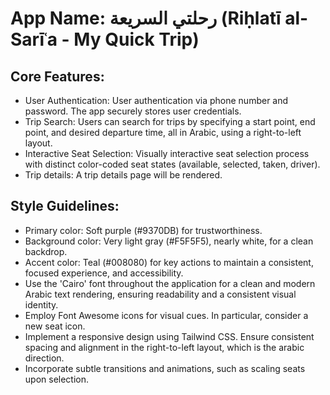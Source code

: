 # **App Name**: رحلتي السريعة (Riḥlatī al-Sarīʿa - My Quick Trip)

## Core Features:

- User Authentication: User authentication via phone number and password. The app securely stores user credentials.
- Trip Search: Users can search for trips by specifying a start point, end point, and desired departure time, all in Arabic, using a right-to-left layout.
- Interactive Seat Selection: Visually interactive seat selection process with distinct color-coded seat states (available, selected, taken, driver).
- Trip details: A trip details page will be rendered.

## Style Guidelines:

- Primary color: Soft purple (#9370DB) for trustworthiness.
- Background color: Very light gray (#F5F5F5), nearly white, for a clean backdrop.
- Accent color: Teal (#008080) for key actions to maintain a consistent, focused experience, and accessibility.
- Use the 'Cairo' font throughout the application for a clean and modern Arabic text rendering, ensuring readability and a consistent visual identity.
- Employ Font Awesome icons for visual cues. In particular, consider a new seat icon.
- Implement a responsive design using Tailwind CSS. Ensure consistent spacing and alignment in the right-to-left layout, which is the arabic direction.
- Incorporate subtle transitions and animations, such as scaling seats upon selection.